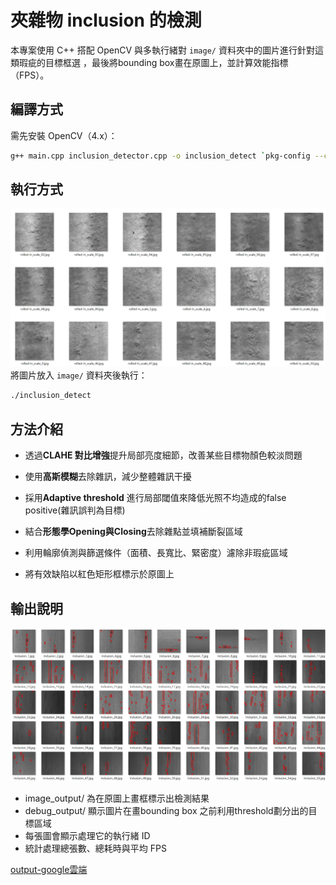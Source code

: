 # 夾雜物 inclusion 的檢測

本專案使用 C++ 搭配 OpenCV 與多執行緒對 `image/` 資料夾中的圖片進行針對這類瑕疵的目標框選
，最後將bounding box畫在原圖上，並計算效能指標（FPS）。

##  編譯方式

需先安裝 OpenCV（4.x）：

```bash
g++ main.cpp inclusion_detector.cpp -o inclusion_detect `pkg-config --cflags --libs opencv4` -std=c++17 -pthread


```

##  執行方式
![image](https://github.com/langz824/threaded_opencv_demo/blob/scale_detector/input.png)
將圖片放入 `image/` 資料夾後執行：

```bash
./inclusion_detect
```
##  方法介紹
- 透過**CLAHE 對比增強**提升局部亮度細節，改善某些目標物顏色較淡問題

- 使用**高斯模糊**去除雜訊，減少整體雜訊干擾

- 採用**Adaptive threshold** 進行局部閾值來降低光照不均造成的false positive(雜訊誤判為目標)

- 結合**形態學Opening與Closing**去除雜點並填補斷裂區域

- 利用輪廓偵測與篩選條件（面積、長寬比、緊密度）濾除非瑕疵區域

- 將有效缺陷以紅色矩形框標示於原圖上
##  輸出說明
![image](https://github.com/langz824/threaded_opencv_demo/blob/inclusion_detector/inclusion_output.png)
- image_output/ 為在原圖上畫框標示出檢測結果
- debug_output/ 顯示圖片在畫bounding box 之前利用threshold劃分出的目標區域
- 每張圖會顯示處理它的執行緒 ID
- 統計處理總張數、總耗時與平均 FPS

[output-google雲端](<https://drive.google.com/drive/folders/14qnqhehRLgPCXoHlXTpeIv2SV17BuaAg?hl=zh-TW>)